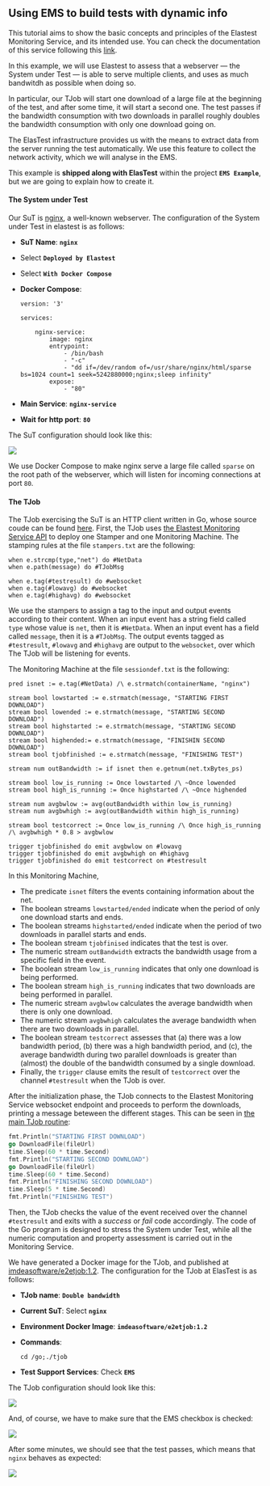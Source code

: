 <div class="range range-xs-left">
<div class="cell-xs-10 cell-lg-6 text-md-left inset-md-right-80 cell-lg-push-1 offset-top-50 offset-lg-top-0">
<h2 id="content" class="h1">Using EMS to build tests with dynamic info</h2>
<div class="offset-top-30 offset-md-top-30">
</div>
</div>
</div>

This tutorial aims to show the basic concepts and principles of the Elastest Monitoring Service, and its intended use. You can check the documentation of this service following this [link](/test-services/ems/).

In this example, we will use Elastest to assess that a webserver — the System under Test — is able to serve multiple clients, and uses as much bandwitdh as possible when doing so.

In particular, our TJob will start one download of a large file at the beginning of the test, and after some time, it will start a second one. The test passes if the bandwidth consumption with two downloads in parallel roughly doubles the bandwidth consumption with only one download going on.

The ElasTest infrastructure provides us with the means to extract data from the server running the test automatically. We use this feature to collect the network activity, which we will analyse in the EMS.

This example is **shipped along with ElasTest** within the project **`EMS Example`**, but we are going to explain how to create it.

<h4 class="small-subtitle">The System under Test</h4>

Our SuT is [nginx](https://www.nginx.com/), a well-known webserver.
The configuration of the System under Test in elastest is as follows:

-   **SuT Name**: **`nginx`**
-   Select **`Deployed by Elastest`**
-   Select **`With Docker Compose`**
-   **Docker Compose**:

        version: '3'

        services:

            nginx-service:
                image: nginx
                entrypoint:
                    - /bin/bash
                    - "-c"
                    - "dd if=/dev/random of=/usr/share/nginx/html/sparse bs=1024 count=1 seek=5242880000;nginx;sleep infinity"
                expose:
                    - "80"

-   **Main Service**: **`nginx-service`**
-   **Wait for http port**: **`80`**

The SuT configuration should look like this:
<p></p>
<div class="docs-gallery inline-block">
    <a data-fancybox="gallery-1" href="/docs/test-services/images/ems/sut.png"><img class="img-responsive img-wellcome" src="/docs/test-services/images/ems/sut.png"/></a>
</div>

We use Docker Compose to make nginx serve a large file called `sparse` on the root path of the webserver, which will listen for incoming connections at port `80`.

<h4 class="small-subtitle">The TJob</h4>

The TJob exercising the SuT is an HTTP client written in Go, whose source coude can be found [here](https://github.com/elastest/elastest-monitoring-service/tree/master/e2e-test/tjob).
First, the TJob uses [the Elastest Monitoring Service API](https://elastest.io/docs/api/ems/) to deploy one Stamper and one Monitoring Machine.
The stamping rules at the file `stampers.txt` are the following:
```
when e.strcmp(type,"net") do #NetData
when e.path(message) do #TJobMsg

when e.tag(#testresult) do #websocket 
when e.tag(#lowavg) do #websocket 
when e.tag(#highavg) do #websocket 
```
We use the stampers to assign a tag to the input and output events according to their content.
When an input event has a string field called `type` whose value is `net`, then it is `#NetData`. When an input event has a field called `message`, then it is a `#TJobMsg`.
The output events tagged as `#testresult`, `#lowavg` and `#highavg` are output to the `websocket`, over which The TJob will be listening for events.

The Monitoring Machine at the file `sessiondef.txt` is the following:
```
pred isnet := e.tag(#NetData) /\ e.strmatch(containerName, "nginx")

stream bool lowstarted := e.strmatch(message, "STARTING FIRST DOWNLOAD")
stream bool lowended := e.strmatch(message, "STARTING SECOND DOWNLOAD")
stream bool highstarted := e.strmatch(message, "STARTING SECOND DOWNLOAD")
stream bool highended:= e.strmatch(message, "FINISHIN SECOND DOWNLOAD")
stream bool tjobfinished := e.strmatch(message, "FINISHING TEST")

stream num outBandwidth := if isnet then e.getnum(net.txBytes_ps)

stream bool low_is_running := Once lowstarted /\ ~Once lowended
stream bool high_is_running := Once highstarted /\ ~Once highended

stream num avgbwlow := avg(outBandwidth within low_is_running)
stream num avgbwhigh := avg(outBandwidth within high_is_running)

stream bool testcorrect := Once low_is_running /\ Once high_is_running /\ avgbwhigh * 0.8 > avgbwlow

trigger tjobfinished do emit avgbwlow on #lowavg
trigger tjobfinished do emit avgbwhigh on #highavg
trigger tjobfinished do emit testcorrect on #testresult
```
In this Monitoring Machine,

+ The predicate `isnet` filters the events containing information about the net.
+ The boolean streams `lowstarted/ended` indicate when the period of only one download starts and ends.
+ The boolean streams `highstarted/ended` indicate when the period of two downloads in parallel starts and ends.
+ The boolean stream `tjobfinised` indicates that the test is over.
+ The numeric stream `outBandwidth` extracts the bandwidth usage from a specific field in the event.
+ The boolean stream `low_is_running` indicates that only one download is being performed.
+ The boolean stream `high_is_running` indicates that two downloads are being performed in parallel.
+ The numeric stream `avgbwlow` calculates the average bandwidth when there is only one download.
+ The numeric stream `avgbwhigh` calculates the average bandwidth when there are two downloads in parallel.
+ The boolean stream `testcorrect` assesses that (a) there was a low bandwidth period, (b) there was a high bandwidth period, and (c), the average bandwidth during two parallel downloads is greater than (almost) the double of the bandwidth consumed by a single download.
+ Finally, the `trigger` clause emits the result of `testcorrect` over the channel `#testresult` when the TJob is over.

After the initialization phase, the TJob connects to the Elastest Monitoring Service websocket endpoint and proceeds to perform the downloads, printing a message beteween the different stages.
This can be seen in [the main TJob routine](https://github.com/elastest/elastest-monitoring-service/blob/master/e2e-test/tjob/main.go):
```go
fmt.Println("STARTING FIRST DOWNLOAD")
go DownloadFile(fileUrl)
time.Sleep(60 * time.Second)
fmt.Println("STARTING SECOND DOWNLOAD")
go DownloadFile(fileUrl)
time.Sleep(60 * time.Second)
fmt.Println("FINISHING SECOND DOWNLOAD")
time.Sleep(5 * time.Second)
fmt.Println("FINISHING TEST")
```

Then, the TJob checks the value of the event received over the channel `#testresult` and exits with a _success_ or _fail_ code accordingly.
The code of the Go program is designed to stress the System under Test, while all the numeric computation and property assessment is carried out in the Monitoring Service.

We have generated a Docker image for the TJob, and published at [imdeasoftware/e2etjob:1.2](https://hub.docker.com/r/imdeasoftware/e2etjob:1.2).
The configuration for the TJob at ElasTest is as follows:

-   **TJob name**: **`Double bandwidth`**
-   **Current SuT**: Select **`nginx`**
-   **Environment Docker Image**: **`imdeasoftware/e2etjob:1.2`**
-   **Commands**: 

        cd /go;./tjob

-   **Test Support Services**: Check **`EMS`**

The TJob configuration should look like this:
<p></p>
<div class="docs-gallery inline-block">
    <a data-fancybox="gallery-1" href="/docs/test-services/images/ems/tjob1.png"><img class="img-responsive img-wellcome" src="/docs/test-services/images/ems/tjob1.png"/></a>
</div>

And, of course, we have to make sure that the EMS checkbox is checked:
<div class="docs-gallery inline-block">
    <a data-fancybox="gallery-1" href="/docs/test-services/images/ems/tjob2.png"><img class="img-responsive img-wellcome" src="/docs/test-services/images/ems/tjob2.png"/></a>
</div>

After some minutes, we should see that the test passes, which means that `nginx` behaves as expected:
<div class="docs-gallery inline-block">
    <a data-fancybox="gallery-1" href="/docs/test-services/images/ems/tjobfinished.png"><img class="img-responsive img-wellcome" src="/docs/test-services/images/ems/tjobfinished.png"/></a>
</div>
